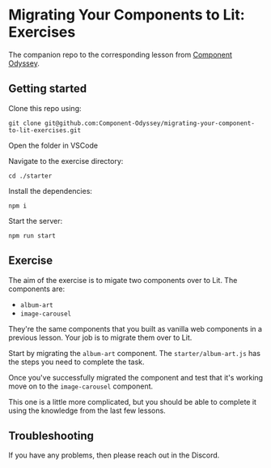 # Migrating Your Components to Lit: Exercises

The companion repo to the corresponding lesson from [Component Odyssey](https://component-odyssey.com).

## Getting started

Clone this repo using:

`git clone git@github.com:Component-Odyssey/migrating-your-component-to-lit-exercises.git`

Open the folder in VSCode

Navigate to the exercise directory:

`cd ./starter`

Install the dependencies:

`npm i`

Start the server:

`npm run start`

## Exercise

The aim of the exercise is to migate two components over to Lit. The components are:

- `album-art`
- `image-carousel`

They're the same components that you built as vanilla web components in a previous lesson. Your job is to migrate them over to Lit.

Start by migrating the `album-art` component. The `starter/album-art.js` has the steps you need to complete the task.

Once you've successfully migrated the component and test that it's working move on to the `image-carousel` component.

This one is a little more complicated, but you should be able to complete it using the knowledge from the last few lessons.

## Troubleshooting

If you have any problems, then please reach out in the Discord.
